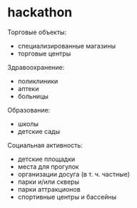# hackathon

Торговые объекты:
- специализированные магазины
- торговые центры

Здравоохранение:
- поликлиники
- аптеки
- больницы

Образование:
- школы
- детские сады

Социальная активность:
- детские площадки
- места для прогулок
- организации досуга (в т. ч. частные)
- парки и/или скверы
- парки аттракционов
- спортивные центры и бассейны
